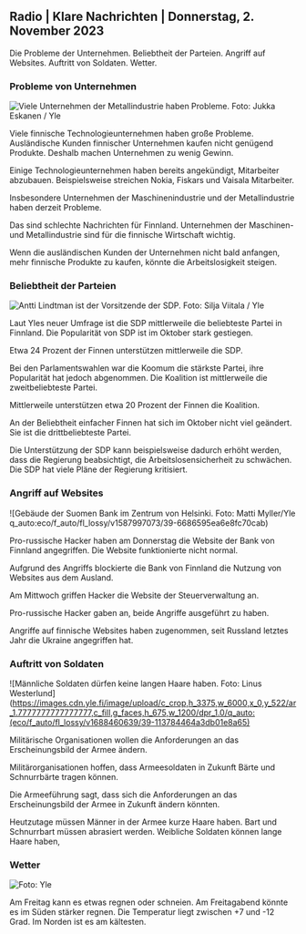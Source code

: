 ## Radio \| Klare Nachrichten \| Donnerstag, 2. November 2023

Die Probleme der Unternehmen. Beliebtheit der Parteien. Angriff auf Websites. Auftritt von Soldaten. Wetter.

### Probleme von Unternehmen

![Viele Unternehmen der Metallindustrie haben Probleme. Foto: Jukka Eskanen / Yle](https://images.cdn.yle.fi/image/upload/c_crop,h_2268,w_4031,x_0,y_410/ar_1.7777777777777777,c_fill,g_faces,h_675,w_1200/dpr_1.0/q_auto:eco/f_auto/fl_lossy/v1698216498/39-11907536538b9d499762)

Viele finnische Technologieunternehmen haben große Probleme. Ausländische Kunden finnischer Unternehmen kaufen nicht genügend Produkte. Deshalb machen Unternehmen zu wenig Gewinn.

Einige Technologieunternehmen haben bereits angekündigt, Mitarbeiter abzubauen. Beispielsweise streichen Nokia, Fiskars und Vaisala Mitarbeiter.

Insbesondere Unternehmen der Maschinenindustrie und der Metallindustrie haben derzeit Probleme.

Das sind schlechte Nachrichten für Finnland. Unternehmen der Maschinen- und Metallindustrie sind für die finnische Wirtschaft wichtig.

Wenn die ausländischen Kunden der Unternehmen nicht bald anfangen, mehr finnische Produkte zu kaufen, könnte die Arbeitslosigkeit steigen.

### Beliebtheit der Parteien

![Antti Lindtman ist der Vorsitzende der SDP. Foto: Silja Viitala / Yle](https://images.cdn.yle.fi/image/upload/c_crop,h_2241,w_3984,x_0,y_0/ar_1.7777777777777777,c_fill,g_faces,h_675,w_1200/dpr_1.0/q_auto:eco/f_auto/fl_lossy/v1696930784/39-118400565251b6be058f)

Laut Yles neuer Umfrage ist die SDP mittlerweile die beliebteste Partei in Finnland. Die Popularität von SDP ist im Oktober stark gestiegen.

Etwa 24 Prozent der Finnen unterstützen mittlerweile die SDP.

Bei den Parlamentswahlen war die Koomum die stärkste Partei, ihre Popularität hat jedoch abgenommen. Die Koalition ist mittlerweile die zweitbeliebteste Partei.

Mittlerweile unterstützen etwa 20 Prozent der Finnen die Koalition.

An der Beliebtheit einfacher Finnen hat sich im Oktober nicht viel geändert. Sie ist die drittbeliebteste Partei.

Die Unterstützung der SDP kann beispielsweise dadurch erhöht werden, dass die Regierung beabsichtigt, die Arbeitslosensicherheit zu schwächen. Die SDP hat viele Pläne der Regierung kritisiert.

### Angriff auf Websites

![Gebäude der Suomen Bank im Zentrum von Helsinki. Foto: Matti Myller/Yle q_auto:eco/f_auto/fl_lossy/v1587997073/39-6686595ea6e8fc70cab)

Pro-russische Hacker haben am Donnerstag die Website der Bank von Finnland angegriffen. Die Website funktionierte nicht normal.

Aufgrund des Angriffs blockierte die Bank von Finnland die Nutzung von Websites aus dem Ausland.

Am Mittwoch griffen Hacker die Website der Steuerverwaltung an.

Pro-russische Hacker gaben an, beide Angriffe ausgeführt zu haben.

Angriffe auf finnische Websites haben zugenommen, seit Russland letztes Jahr die Ukraine angegriffen hat.

### Auftritt von Soldaten

![Männliche Soldaten dürfen keine langen Haare haben. Foto: Linus Westerlund](https://images.cdn.yle.fi/image/upload/c_crop,h_3375,w_6000,x_0,y_522/ar_1.7777777777777777,c_fill,g_faces,h_675,w_1200/dpr_1.0/q_auto:(eco/f_auto/fl_lossy/v1688460639/39-113784464a3db01e8a65)

Militärische Organisationen wollen die Anforderungen an das Erscheinungsbild der Armee ändern.

Militärorganisationen hoffen, dass Armeesoldaten in Zukunft Bärte und Schnurrbärte tragen können.

Die Armeeführung sagt, dass sich die Anforderungen an das Erscheinungsbild der Armee in Zukunft ändern könnten.

Heutzutage müssen Männer in der Armee kurze Haare haben. Bart und Schnurrbart müssen abrasiert werden. Weibliche Soldaten können lange Haare haben,

### Wetter

![ Foto: Yle](https://images.cdn.yle.fi/image/upload/c_crop,h_1080,w_1919,x_0,y_0/ar_1.7777777777777777,c_fill,g_faces,h_675,w_1200/dpr_1.0/q_auto:eco/f_auto/fl_lossy/v1698940434/39-11951316543c5fbc620f)

Am Freitag kann es etwas regnen oder schneien. Am Freitagabend könnte es im Süden stärker regnen. Die Temperatur liegt zwischen +7 und -12 Grad. Im Norden ist es am kältesten.